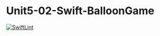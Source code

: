 # Unit5-02-Swift-BalloonGame
[![SwiftLint](https://github.com/<OWNER>/<REPOSITORY>/workflows/SwiftLint/badge.svg)](https://github.com/<OWNER>/<REPOSITORY>/actions)



